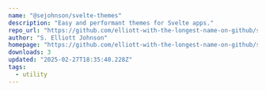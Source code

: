 ```yaml
---
name: "@sejohnson/svelte-themes"
description: "Easy and performant themes for Svelte apps."
repo_url: "https://github.com/elliott-with-the-longest-name-on-github/svelte-themes"
author: "S. Elliott Johnson"
homepage: "https://github.com/elliott-with-the-longest-name-on-github/svelte-themes#readme"
downloads: 3
updated: "2025-02-27T18:35:40.228Z"
tags: 
  - utility
---
```

